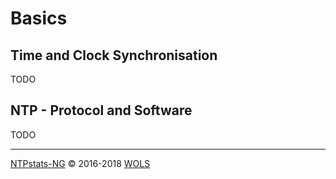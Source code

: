 # Basics <a id="module_ntpstatsng_basics"></a>

## Time and Clock Synchronisation

TODO

## NTP - Protocol and Software

TODO

----

[NTPstats-NG](/icingaweb2/doc/module/toc?moduleName=ntpstatsng) &#169; 2016-2018 [WOLS](https://github.com/wols/icingaweb2-module-ntpstatsng)
